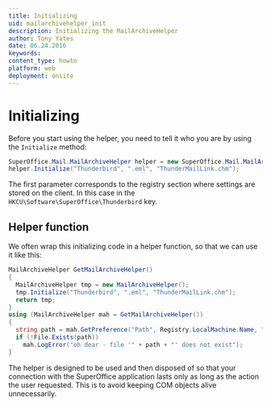 ```yaml
---
title: Initializing
uid: mailarchivehelper_init
description: Initializing the MailArchiveHelper
author: Tony Yates
date: 06.24.2016
keywords:
content_type: howto
platform: web
deployment: onsite
---
```


# Initializing

Before you start using the helper, you need to tell it who you are by using the `Initialize` method:

```csharp
SuperOffice.Mail.MailArchiveHelper helper = new SuperOffice.Mail.MailArchiveHelper();
helper.Initialize("Thunderbird", ".eml", "ThunderMailLink.chm");
```

The first parameter corresponds to the registry section where settings are stored on the client. In this case in the `HKCU\Software\SuperOffice\Thunderbird` key.

## Helper function

We often wrap this initializing code in a helper function, so that we can use it like this:

```csharp
MailArchiveHelper GetMailArchiveHelper()
{
  MailArchiveHelper tmp = new MailArchiveHelper();
  tmp.Initialize("Thunderbird", ".eml", "ThunderMailLink.chm");
  return tmp;
}
using (MailArchiveHelper mah = GetMailArchiveHelper())
{
  string path = mah.GetPreference("Path", Registry.LocalMachine.Name, "", string.Empty).Trim();
  if (!File.Exists(path))
    mah.LogError("oh dear - file '" + path + "' does not exist");
}
```

The helper is designed to be used and then disposed of so that your connection with the SuperOffice application lasts only as long as the action the user requested. This is to avoid keeping COM objects alive unnecessarily.
